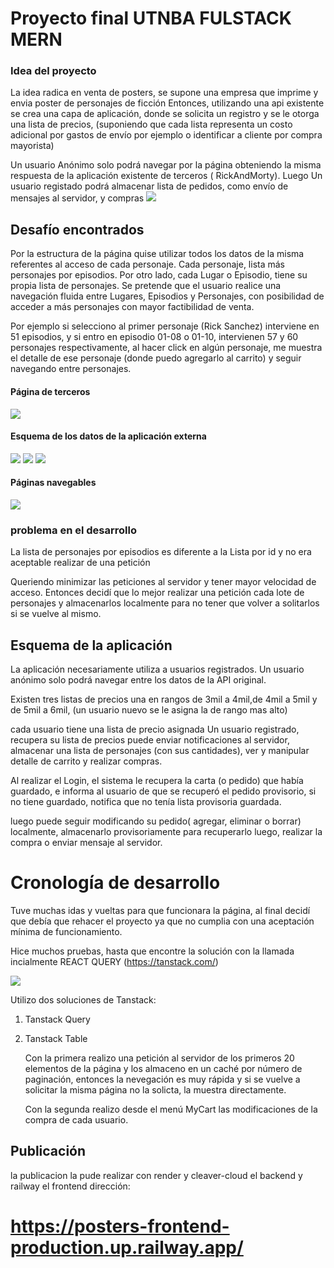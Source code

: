 # Proyecto final UTNBA FULSTACK MERN
### Idea del proyecto

La idea radica en venta de posters, se supone una empresa que imprime y envia poster de personajes de ficción 
Entonces, utilizando una api existente se crea una capa de aplicación, donde se solicita un registro y se le otorga una lista de precios, (suponiendo que cada lista representa un costo adicional por gastos de envío  por ejemplo o identificar a cliente por compra mayorista)

Un usuario Anónimo solo podrá navegar por la página obteniendo la misma respuesta de la aplicación existente de terceros ( RickAndMorty). Luego Un usuario registado podrá almacenar lista de pedidos, como envío de mensajes al servidor, y compras
![](./readme_md_img/miapp.jpg)

## Desafío encontrados

Por la estructura de la página quise utilizar todos los datos de la misma referentes al acceso de cada personaje. Cada personaje, lista más personajes por episodios. Por otro lado, cada Lugar o Episodio, tiene su propia lista de personajes. Se pretende que el usuario realice una navegación fluida entre Lugares, Episodios y Personajes, con posibilidad de acceder a más personajes con mayor factibilidad de venta.


Por ejemplo si selecciono al primer personaje (Rick Sanchez) interviene en 51 episodios, y si entro en episodio 01-08 o 01-10, intervienen 57 y 60 personajes respectivamente, al hacer click en algún personaje, me muestra el detalle de ese personaje (donde puedo agregarlo al carrito) y seguir navegando entre personajes.

#### Página de terceros 
![](./readme_md_img//rickandmorty.png)
#### Esquema de los datos de la aplicación externa
![](./readme_md_img/character+.png)
![](./readme_md_img/eepisode.png)
![](./readme_md_img/locations.png)

#### Páginas navegables

![](./readme_md_img/navegabilidad.jpg)


### problema en el desarrollo
La lista de personajes por episodios es diferente a la Lista por id y no era aceptable realizar de una petición

Queriendo minimizar las peticiones al servidor y tener mayor velocidad de acceso. Entonces decidí que lo mejor realizar una petición cada lote de personajes y almacenarlos localmente para no tener que volver a solitarlos si se vuelve al mismo.


## Esquema de la aplicación  

La aplicación necesariamente utiliza a usuarios registrados. Un usuario anónimo solo podrá navegar entre los datos de la API original. 

Existen tres listas de precios una en rangos de 3mil a 4mil,de 4mil a 5mil y de 5mil a 6mil, (un usuario nuevo se le asigna la de rango mas alto)

cada usuario tiene una lista de precio asignada
Un usuario registrado, recupera su lista de precios puede enviar notificaciones al servidor, almacenar una lista de personajes (con sus cantidades), ver y manipular detalle de carrito y realizar compras. 

Al realizar el Login, el sistema le recupera la carta (o pedido) que había guardado, e informa al usuario de que se recuperó el pedido provisorio, si no tiene guardado, notifica que no tenía lista provisoria guardada.

luego puede seguir modificando su pedido( agregar, eliminar o borrar) localmente, almacenarlo provisoriamente para recuperarlo luego, realizar la compra o enviar mensaje al servidor.


# Cronología de desarrollo

Tuve muchas idas y vueltas para que funcionara la página, al final decidí que debía que rehacer el proyecto ya que no cumplia con una aceptación mínima de funcionamiento.

Hice muchos pruebas, hasta que encontre la solución con la llamada incialmente REACT QUERY (https://tanstack.com/)

![](./readme_md_img/tanstack.png)

Utilizo dos soluciones de Tanstack:
1. Tanstack Query
2. Tanstack Table

    Con la primera realizo una petición al servidor de los primeros 20 elementos de la página y los almaceno en un caché por número de paginación, entonces la nevegación es muy rápida y si se vuelve a solicitar la misma página no la solicta, la muestra directamente.

    Con la segunda realizo desde el menú MyCart las modificaciones de la  compra de cada usuario.



## Publicación

la publicacion la pude realizar con render y cleaver-cloud el backend
y railway el frontend
dirección: 

# https://posters-frontend-production.up.railway.app/


